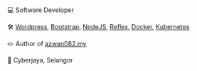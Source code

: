 💻 Software Developer  

🛠 [Wordpress](https://wordpress.org), [Bootstrap](https://getbootstrap.com), [NodeJS](https://nodejs.org), [Reflex](https://reflex.dev), [Docker](https://www.docker.com), [Kubernetes](https://k0sproject.io)

✏️ Author of [azwan082.my](https://azwan082.my) 

📍 Cyberjaya, Selangor

<!---
💻 Web app developer - PHP + MySQL + JS (Wordpress + jQuery)  
📱 Mobile app developer - Swift (iOS) & Java (Android)  
📍 Penang

azwan082/azwan082 is a ✨ special ✨ repository because its `README.md` (this file) appears on your GitHub profile.
You can click the Preview link to take a look at your changes.
--->
